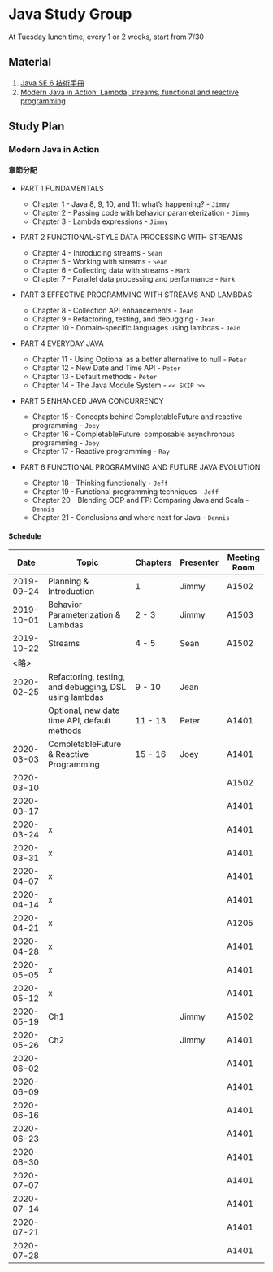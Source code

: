 # Java Study Group

At Tuesday lunch time, every 1 or 2 weeks, start from 7/30

## Material
1. [Java SE 6 技術手冊](https://github.com/JustinSDK/JavaSE6Tutorial)
2. [Modern Java in Action: Lambda, streams, functional and reactive programming](https://www.manning.com/books/modern-java-in-action)

## Study Plan

### Modern Java in Action
#### 章節分配
- PART 1 FUNDAMENTALS
  - Chapter 1 - Java 8, 9, 10, and 11: what’s happening? - `Jimmy`
  - Chapter 2 - Passing code with behavior parameterization - `Jimmy`
  - Chapter 3 - Lambda expressions - `Jimmy`

- PART 2 FUNCTIONAL-STYLE DATA PROCESSING WITH STREAMS
  - Chapter 4 - Introducing streams - `Sean`
  - Chapter 5 - Working with streams - `Sean`
  - Chapter 6 - Collecting data with streams - `Mark`
  - Chapter 7 - Parallel data processing and performance - `Mark`

- PART 3 EFFECTIVE PROGRAMMING WITH STREAMS AND LAMBDAS
  - Chapter 8 - Collection API enhancements - `Jean`
  - Chapter 9 - Refactoring, testing, and debugging - `Jean`
  - Chapter 10 - Domain-specific languages using lambdas - `Jean`

- PART 4 EVERYDAY JAVA
  - Chapter 11 - Using Optional as a better alternative to null - `Peter`
  - Chapter 12 - New Date and Time API - `Peter`
  - Chapter 13 - Default methods - `Peter`
  - Chapter 14 - The Java Module System - `<< SKIP >>`

- PART 5 ENHANCED JAVA CONCURRENCY
  - Chapter 15 - Concepts behind CompletableFuture and reactive programming - `Joey`
  - Chapter 16 - CompletableFuture: composable asynchronous programming - `Joey`
  - Chapter 17 - Reactive programming - `Ray`

- PART 6 FUNCTIONAL PROGRAMMING AND FUTURE JAVA EVOLUTION
  - Chapter 18 - Thinking functionally - `Jeff`
  - Chapter 19 - Functional programming techniques - `Jeff`
  - Chapter 20 - Blending OOP and FP: Comparing Java and Scala - `Dennis`
  - Chapter 21 - Conclusions and where next for Java - `Dennis`

#### Schedule
|Date      |Topic|Chapters|Presenter|Meeting Room|
|----------|-----|--------|---------|------------|
|2019-09-24|Planning & Introduction            |1   |Jimmy|A1502|
|2019-10-01|Behavior Parameterization & Lambdas|2 - 3|Jimmy|A1503|
|2019-10-22|Streams                            |4 - 5|Sean |A1502|
|<略>      |     |        |         |            |
|2020-02-25|Refactoring, testing, and debugging, DSL using lambdas |9 - 10|Jean ||
||Optional, new date time API, default methods|11 - 13|Peter|A1401|
|2020-03-03|CompletableFuture & Reactive Programming |15 - 16 |Joey |A1401|
|2020-03-10| | | |A1502|
|2020-03-17| | | |A1401|
|2020-03-24|x| | |A1401|
|2020-03-31|x| | |A1401|
|2020-04-07|x| | |A1401|
|2020-04-14|x| | |A1401|
|2020-04-21|x| | |A1205|
|2020-04-28|x| | |A1401|
|2020-05-05|x| | |A1401|
|2020-05-12|x| | |A1401|
|2020-05-19|Ch1 | |Jimmy|A1502|
|2020-05-26|Ch2 | |Jimmy|A1401|
|2020-06-02| | | |A1401|
|2020-06-09| | | |A1401|
|2020-06-16| | | |A1401|
|2020-06-23| | | |A1401|
|2020-06-30| | | |A1401|
|2020-07-07| | | |A1401|
|2020-07-14| | | |A1401|
|2020-07-21| | | |A1401|
|2020-07-28| | | |A1401|
